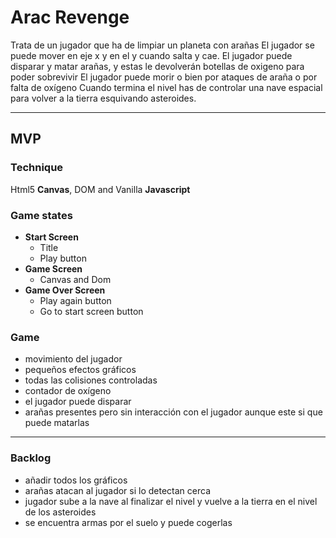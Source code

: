 # Arac Revenge
Trata de un jugador que ha de limpiar un planeta con arañas
El jugador se puede mover en eje x y en el y cuando salta y cae.
El jugador puede disparar y matar arañas, y estas le devolverán botellas de oxigeno para poder sobrevivir
El jugador puede morir o bien por ataques de araña o por falta de oxígeno
Cuando termina el nivel has de controlar una nave espacial para volver a la tierra esquivando asteroides.

* * *
## MVP
### Technique
Html5 __Canvas__, DOM and Vanilla __Javascript__ 
### Game states
* __Start Screen__
  * Title
  * Play button
* __Game Screen__
  * Canvas and Dom
* __Game Over Screen__
  * Play again button
  * Go to start screen button

### Game
* movimiento del jugador
* pequeños efectos gráficos
* todas las colisiones controladas
* contador de oxígeno
* el jugador puede disparar
* arañas presentes pero sin interacción con el jugador aunque este si que puede matarlas

* * *
### Backlog
* añadir todos los gráficos
* arañas atacan al jugador si lo detectan cerca
* jugador sube a la nave al finalizar el nivel y vuelve a la tierra en el nivel de los asteroides
* se encuentra armas por el suelo y puede cogerlas
